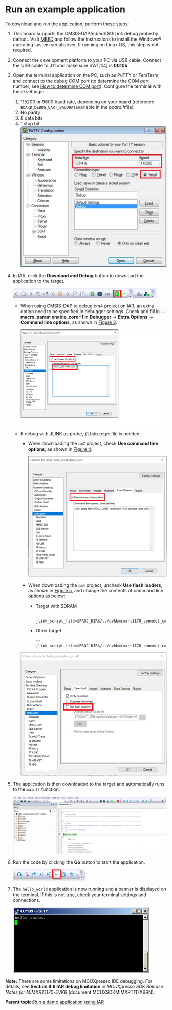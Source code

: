 # Run an example application

To download and run the application, perform these steps:

1.  This board supports the CMSIS-DAP/mbed/DAPLink debug probe by default. Visit [MBED](https://os.mbed.com/handbook/Windows-serial-configuration) and follow the instructions to install the Windows® operating system serial driver. If running on Linux OS, this step is not required.
2.  Connect the development platform to your PC via USB cable. Connect the USB cable to J11 and make sure SW1\[1:4\] is **0010b**.
3.  Open the terminal application on the PC, such as PuTTY or TeraTerm, and connect to the debug COM port \(to determine the COM port number, see [How to determine COM port](how_to_determine_com_port.md)\). Configure the terminal with these settings:

    1.  115200 or 9600 baud rate, depending on your board \(reference `BOARD_DEBUG_UART_BAUDRATE`variable in the *board.h*file\)
    2.  No parity
    3.  8 data bits
    4.  1 stop bit
    ![](../images/iar_terminal_putty_configuration.png "Terminal (PuTTY) configuration")

4.  In IAR, click the **Download and Debug** button to download the application to the target.

    ![](../images/iar_download_and_debug_button.png "Download and Debug button")

    -   When using CMSIS-DAP to debug cm4 project on IAR, an extra option need to be specified in debugger settings. Check and fill in **--macro\_param enable\_core=1** in **Debugger** -\> **Extra Options** -\> **Command line options**, as shown in [Figure 3](#FIG_COMMANDLINE).

        ![](../images/iar_options_for_node.png "Selecting Command line options")

    -   If debug with JLINK as probe, `jlinkscript` file is needed.

        -   When downloading the `cm7` project, check **Use command line options**, as shown in [Figure 4](#FIG_CHECK).

            ![](../images/iar_check_use_command_line_options.png "Check Use command line options")

        -   When downloading the `cm4` project, uncheck **Use flash loaders**, as shown in [Figure 5](#FIG_UNCHECK), and change the contents of command line options as below:

            -   Target with SDRAM

                ```
                _ --jlink_script_file=$PROJ_DIR$/../evkbmimxrt1170_connect_cm4_cm4side_sdram.jlinkscript
                ```

            -   Other target

                ```
                --jlink_script_file=$PROJ_DIR$/../evkbmimxrt1170_connect_cm4_cm4side.jlinkscript
                ```

        ![](../images/iar_uncheck_use_flash_loaders.png "Uncheck Use flash loader(s)")

5.  The application is then downloaded to the target and automatically runs to the `main()` function.

    ![](../images/iar_stop_at_main.png "Stop at main() when running debugging")

6.  Run the code by clicking the **Go** button to start the application.

    ![](../images/iar_go_button.png "Go button")

7.  The `hello_world` application is now running and a banner is displayed on the terminal. If this is not true, check your terminal settings and connections.

    ![](../images/iar_text_display_of_hello_world.png "Text display of the hello_world demo")


**Note:** There are some limitations on MCUXpresso IDE debugging. For details, see **Section 8.6 IAR debug limitation** in *MCUXpresso SDK Release Notes for MIMXRT1170-EVKB* \(document MCUXSDKMIMXRT117XBRN\).

**Parent topic:**[Run a demo application using IAR](../topics/run_a_demo_application_using_iar.md)

